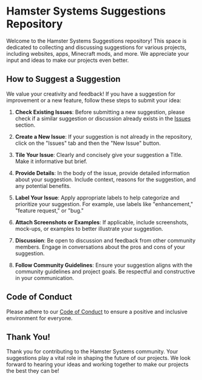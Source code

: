 # Hamster Systems Suggestions Repository

Welcome to the Hamster Systems Suggestions repository! This space is dedicated to collecting and discussing suggestions for various projects, including websites, apps, Minecraft mods, and more. We appreciate your input and ideas to make our projects even better.

## How to Suggest a Suggestion


We value your creativity and feedback! If you have a suggestion for improvement or a new feature, follow these steps to submit your idea:

1. **Check Existing Issues**: Before submitting a new suggestion, please check if a similar suggestion or discussion already exists in the [Issues](https://github.com/Hamster-Systems/Hamster-Systems-Suggestions/issues) section.

2. **Create a New Issue**: If your suggestion is not already in the repository, click on the "Issues" tab and then the "New Issue" button.

3. **Tile Your Issue**: Clearly and concisely give your suggestion a Title. Make it informative but brief.

4. **Provide Details**: In the body of the issue, provide detailed information about your suggestion. Include context, reasons for the suggestion, and any potential benefits.

5. **Label Your Issue**: Apply appropriate labels to help categorize and prioritize your suggestion. For example, use labels like "enhancement," "feature request," or "bug."

6. **Attach Screenshots or Examples**: If applicable, include screenshots, mock-ups, or examples to better illustrate your suggestion.

7. **Discussion**: Be open to discussion and feedback from other community members. Engage in conversations about the pros and cons of your suggestion.

8. **Follow Community Guidelines**: Ensure your suggestion aligns with the community guidelines and project goals. Be respectful and constructive in your communication.



## Code of Conduct

Please adhere to our [Code of Conduct](CODE_OF_CONDUCT.md) to ensure a positive and inclusive environment for everyone.


## Thank You!

Thank you for contributing to the Hamster Systems community. Your suggestions play a vital role in shaping the future of our projects. We look forward to hearing your ideas and working together to make our projects the best they can be!
